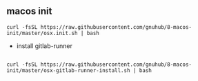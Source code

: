 ## macos init

```
curl -fsSL https://raw.githubusercontent.com/gnuhub/8-macos-init/master/osx.init.sh | bash
```

* install gitlab-runner

```

curl -fsSL https://raw.githubusercontent.com/gnuhub/8-macos-init/master/osx-gitlab-runner-install.sh | bash

```